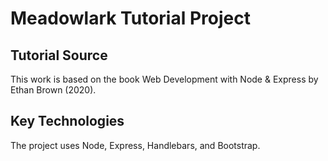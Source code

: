 # Meadowlark Tutorial Project
## Tutorial Source
This work is based on the book Web Development with Node & Express by Ethan Brown (2020).
## Key Technologies
The project uses Node, Express, Handlebars, and Bootstrap.

